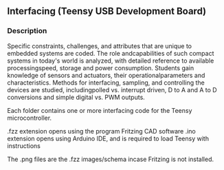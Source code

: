 ## Interfacing (Teensy USB Development Board)

### Description
Specific constraints, challenges, and attributes that are unique to embedded systems are coded. The role andcapabilities of such compact systems in today's world is analyzed, with detailed reference to available processingspeed, storage and power consumption. Students gain knowledge of sensors and actuators, their operationalparameters and characteristics. Methods for interfacing, sampling, and controlling the devices are studied, includingpolled vs. interrupt driven, D to A and A to D conversions and simple digital vs. PWM outputs.

Each folder contains one or more interfacing code for the Teensy microcontroller.

.fzz extension opens using the program Fritzing CAD software
.ino extension opens using Arduino IDE, and is required to load Teensy with instructions

The .png files are the .fzz images/schema incase Fritzing is not installed.